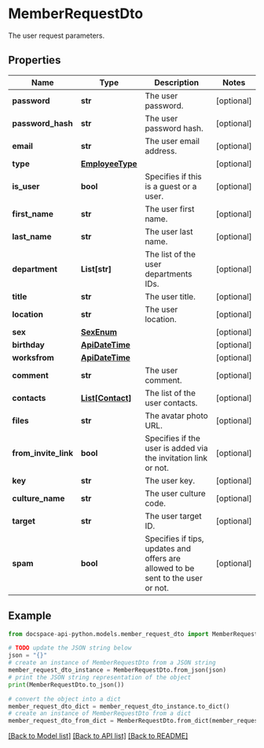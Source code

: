 # MemberRequestDto
The user request parameters.

## Properties

Name | Type | Description | Notes
------------ | ------------- | ------------- | -------------
**password** | **str** | The user password. | [optional] 
**password_hash** | **str** | The user password hash. | [optional] 
**email** | **str** | The user email address. | [optional] 
**type** | [**EmployeeType**](EmployeeType.md) |  | [optional] 
**is_user** | **bool** | Specifies if this is a guest or a user. | [optional] 
**first_name** | **str** | The user first name. | [optional] 
**last_name** | **str** | The user last name. | [optional] 
**department** | **List[str]** | The list of the user departments IDs. | [optional] 
**title** | **str** | The user title. | [optional] 
**location** | **str** | The user location. | [optional] 
**sex** | [**SexEnum**](SexEnum.md) |  | [optional] 
**birthday** | [**ApiDateTime**](ApiDateTime.md) |  | [optional] 
**worksfrom** | [**ApiDateTime**](ApiDateTime.md) |  | [optional] 
**comment** | **str** | The user comment. | [optional] 
**contacts** | [**List[Contact]**](Contact.md) | The list of the user contacts. | [optional] 
**files** | **str** | The avatar photo URL. | [optional] 
**from_invite_link** | **bool** | Specifies if the user is added via the invitation link or not. | [optional] 
**key** | **str** | The user key. | [optional] 
**culture_name** | **str** | The user culture code. | [optional] 
**target** | **str** | The user target ID. | [optional] 
**spam** | **bool** | Specifies if tips, updates and offers are allowed to be sent to the user or not. | [optional] 

## Example

```python
from docspace-api-python.models.member_request_dto import MemberRequestDto

# TODO update the JSON string below
json = "{}"
# create an instance of MemberRequestDto from a JSON string
member_request_dto_instance = MemberRequestDto.from_json(json)
# print the JSON string representation of the object
print(MemberRequestDto.to_json())

# convert the object into a dict
member_request_dto_dict = member_request_dto_instance.to_dict()
# create an instance of MemberRequestDto from a dict
member_request_dto_from_dict = MemberRequestDto.from_dict(member_request_dto_dict)
```
[[Back to Model list]](../README.md#documentation-for-models) [[Back to API list]](../README.md#documentation-for-api-endpoints) [[Back to README]](../README.md)


